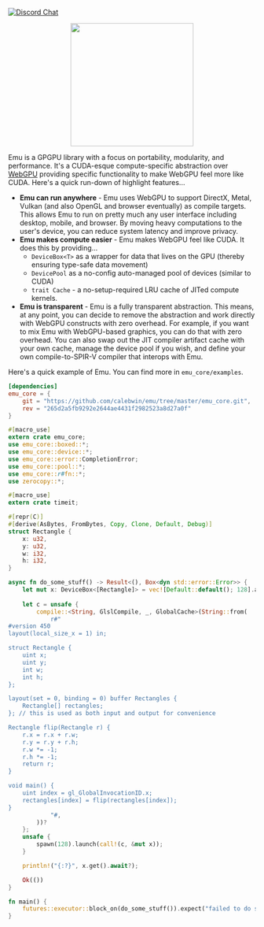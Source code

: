 [![Discord Chat](https://img.shields.io/discord/308323056592486420.svg)](https://discord.gg/WqhrRQ)

<p align="center">
<!-- <img width="250px" src="https://i.imgur.com/kTap42K.png"/> -->
    <img width="250px" src="https://i.imgur.com/CZEkdK1.png"/>
</p>

Emu is a GPGPU library with a focus on portability, modularity, and performance. It's a CUDA-esque compute-specific abstraction over [WebGPU](https://github.com/gfx-rs/wgpu-rs) providing specific functionality to make WebGPU feel more like CUDA. Here's a quick run-down of highlight features...

- **Emu can run anywhere** - Emu uses WebGPU to support DirectX, Metal, Vulkan (and also OpenGL and browser eventually) as compile targets. This allows Emu to run on pretty much any user interface including desktop, mobile, and browser. By moving heavy computations to the user's device, you can reduce system latency and improve privacy.
- **Emu makes compute easier** - Emu makes WebGPU feel like CUDA. It does this by providing...
    - `DeviceBox<T>` as a wrapper for data that lives on the GPU (thereby ensuring type-safe data movement)
    - `DevicePool` as a no-config auto-managed pool of devices (similar to CUDA)
    - `trait Cache` - a no-setup-required LRU cache of JITed compute kernels.
- **Emu is transparent** - Emu is a fully transparent abstraction. This means, at any point, you can decide to remove the abstraction and work directly with WebGPU constructs with zero overhead. For example, if you want to mix Emu with WebGPU-based graphics, you can do that with zero overhead. You can also swap out the JIT compiler artifact cache with your own cache, manage the device pool if you wish, and define your own compile-to-SPIR-V compiler that interops with Emu.

Here's a quick example of Emu. You can find more in `emu_core/examples`.

```toml
[dependencies]
emu_core = {
    git = "https://github.com/calebwin/emu/tree/master/emu_core.git",
    rev = "265d2a5fb9292e2644ae4431f2982523a8d27a0f"
}
```
```rust
#[macro_use]
extern crate emu_core;
use emu_core::boxed::*;
use emu_core::device::*;
use emu_core::error::CompletionError;
use emu_core::pool::*;
use emu_core::r#fn::*;
use zerocopy::*;

#[macro_use]
extern crate timeit;

#[repr(C)]
#[derive(AsBytes, FromBytes, Copy, Clone, Default, Debug)]
struct Rectangle {
    x: u32,
    y: u32,
    w: i32,
    h: i32,
}

async fn do_some_stuff() -> Result<(), Box<dyn std::error::Error>> {
    let mut x: DeviceBox<[Rectangle]> = vec![Default::default(); 128].as_device_boxed()?;
    
    let c = unsafe {
        compile::<String, GlslCompile, _, GlobalCache>(String::from(
            r#"
#version 450
layout(local_size_x = 1) in;

struct Rectangle {
    uint x;
    uint y;
    int w;
    int h;
};

layout(set = 0, binding = 0) buffer Rectangles {
    Rectangle[] rectangles;
}; // this is used as both input and output for convenience

Rectangle flip(Rectangle r) {
    r.x = r.x + r.w;
    r.y = r.y + r.h;
    r.w *= -1;
    r.h *= -1;
    return r;
}

void main() {
    uint index = gl_GlobalInvocationID.x;
    rectangles[index] = flip(rectangles[index]);
}
            "#,
        ))?
    };
    unsafe {
        spawn(128).launch(call!(c, &mut x));
    }

    println!("{:?}", x.get().await?);

    Ok(())
}

fn main() {
    futures::executor::block_on(do_some_stuff()).expect("failed to do stuff on GPU");
}
```
